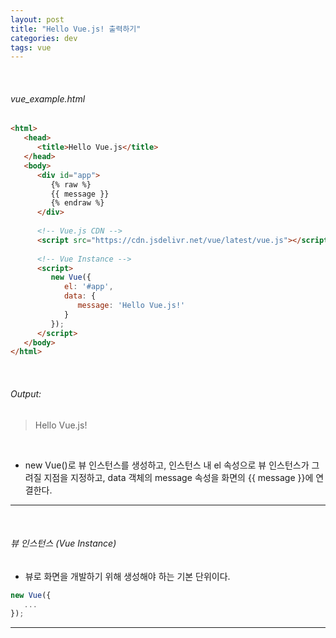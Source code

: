 ```yaml
---
layout: post
title: "Hello Vue.js! 출력하기"
categories: dev
tags: vue
---
```


<br>

###### vue_example.html

```html
<html>
   <head>
      <title>Hello Vue.js</title>
   </head>
   <body>
      <div id="app">
         {% raw %}
         {{ message }}
         {% endraw %}
      </div>
      
      <!-- Vue.js CDN -->
      <script src="https://cdn.jsdelivr.net/vue/latest/vue.js"></script>
      
      <!-- Vue Instance -->
      <script>
         new Vue({
            el: '#app',
            data: {
               message: 'Hello Vue.js!'
            }
         });
      </script>
   </body>
</html>
```

<br>

###### Output:

> Hello Vue.js!

<br>

- new Vue()로 뷰 인스턴스를 생성하고, 인스턴스 내 el 속성으로 뷰 인스턴스가 그려질 지점을 지정하고, data 객체의 message 속성을 화면의 {{ message }}에 연결한다.

------

<br>

###### 뷰 인스턴스 (Vue Instance)

- 뷰로 화면을 개발하기 위해 생성해야 하는 기본 단위이다.

```js
new Vue({
   ...
});
```

------

<br>